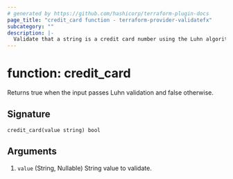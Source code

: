 ```yaml
---
# generated by https://github.com/hashicorp/terraform-plugin-docs
page_title: "credit_card function - terraform-provider-validatefx"
subcategory: ""
description: |-
  Validate that a string is a credit card number using the Luhn algorithm.
---
```


# function: credit_card

Returns true when the input passes Luhn validation and false otherwise.



## Signature

<!-- signature generated by tfplugindocs -->
```text
credit_card(value string) bool
```

## Arguments

<!-- arguments generated by tfplugindocs -->
1. `value` (String, Nullable) String value to validate.
